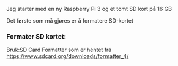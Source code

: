 Jeg starter med en ny Raspberry Pi 3 og et tomt SD kort på 16 GB </p>
Det første som må gjøres er å formatere SD-kortet
### Formater SD kortet:
Bruk:SD Card Formatter  som er hentet fra https://www.sdcard.org/downloads/formatter_4/
